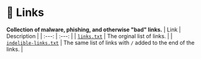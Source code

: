 # 🔗 Links
**Collection of malware, phishing, and otherwise "bad" links.**
| Link | Description |
| :---: | :---: |
| [`links.txt`](./links.txt) | The orginal list of links. |
| [`indelible-links.txt`](./indelible-links.txt) | The same list of links with `/` added to the end of the links. |
